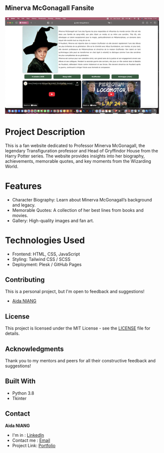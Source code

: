 ## Minerva McGonagall Fansite
![preview main](./frame_1.png)

# Project Description

This is a fan website dedicated to Professor Minerva McGonagall, the legendary Transfiguration professor and Head of Gryffindor House from the Harry Potter series. The website provides insights into her biography, achievements, memorable quotes, and key moments from the Wizarding World.

# Features

- Character Biography: Learn about Minerva McGonagall’s background and legacy.
- Memorable Quotes: A collection of her best lines from books and movies.
- Gallery: High-quality images and fan art.

# Technologies Used

- Frontend: HTML, CSS, JavaScript
- Styling: Tailwind CSS / SCSS
- Deployment: Plesk / GitHub Pages

## Contributing

This is a personal project, but I'm open to feedback and suggestions!
- [Aida NIANG](https://github.com/aida-niang/)

## License

This project is licensed under the MIT License - see the [LICENSE](LICENSE) file for details.

## Acknowledgments

Thank you to my mentors and peers for all their constructive feedback and suggestions!

## Built With

- Python 3.8
- Tkinter

## Contact

**Aida NIANG** 
- I'm in : [LinkedIn](https://linkedin.com/in/aidabenhamathniang)
- Contact me : [Email](mailto:aidam.niang@gmail.com  )
- Project Link: [Portfolio](https://aida-niang.students-laplateforme.io)
